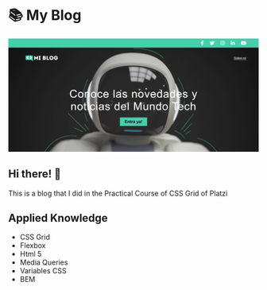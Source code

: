 # :books: My Blog

![Hero Design](./assets/img/hero.png "Hero Design")

## Hi there! :wave:

This is a blog that I did in the Practical Course of CSS Grid of Platzi

## Applied Knowledge

* CSS Grid
* Flexbox
* Html 5
* Media Queries
* Variables CSS
* BEM